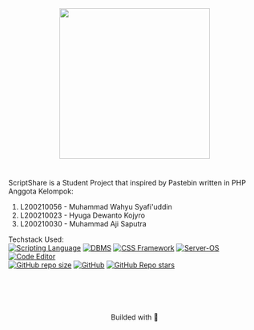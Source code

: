 <div align="center">
  <img src="https://raw.githubusercontent.com/its0din-ai/scriptshare/master/public/img/meta-banner.jpg" width="300px"/>
</div>

# 
ScriptShare is a Student Project that inspired by Pastebin written in PHP<br>
Anggota Kelompok:
1. L200210056 - Muhammad Wahyu Syafi'uddin
2. L200210023 - Hyuga Dewanto Kojyro
3. L200210030 - Muhammad Aji Saputra

Techstack Used:<br>
[![Scripting Language](https://img.shields.io/badge/PHP-223750?&logo=Php&labelColor=DFDCD4&style=for-the-badge)](https://github.com/its0din-ai/scriptshare/)
[![DBMS](https://img.shields.io/badge/MySQL-223750?&logo=mysql&labelColor=DFDCD4&style=for-the-badge)](https://github.com/its0din-ai/scriptshare/)
[![CSS Framework](https://img.shields.io/badge/Bootstrap-223750?&logo=Bootstrap&labelColor=DFDCD4&style=for-the-badge)](https://github.com/its0din-ai/scriptshare/)
[![Server-OS](https://img.shields.io/badge/Ubuntu-223750?&logo=Ubuntu&labelColor=DFDCD4&style=for-the-badge)](https://github.com/its0din-ai/scriptshare/)
[![Code Editor](https://img.shields.io/badge/VSCode-223750?&logo=visual-studio-code&logoColor=blue&labelColor=DFDCD4&style=for-the-badge)](https://github.com/its0din-ai/scriptshare/)
<br>
[![GitHub repo size](https://img.shields.io/github/repo-size/its0din-ai/scriptshare?&style=for-the-badge&labelColor=DFDCD4&color=223750)](https://github.com/its0din-ai/scriptshare/)
[![GitHub](https://img.shields.io/github/license/its0din-ai/scriptshare?&style=for-the-badge&labelColor=DFDCD4&color=223750)](https://github.com/its0din-ai/scriptshare/)
[![GitHub Repo stars](https://img.shields.io/github/stars/its0din-ai/scriptshare?&style=for-the-badge&labelColor=DFDCD4&color=223750)](https://github.com/its0din-ai/scriptshare/)

<br><br>
#
<div align="center">
  <p>Builded with 🔮</p>
</div>
